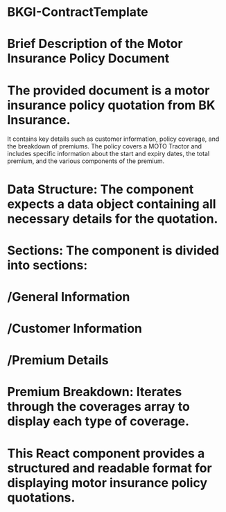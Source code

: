 # BKGI-ContractTemplate
# Brief Description of the Motor Insurance Policy Document

# The provided document is a motor insurance policy quotation from BK Insurance.
 It contains key details such as customer information, policy coverage, and the breakdown of 
 premiums. The policy covers a MOTO Tractor and includes specific information about the start and expiry dates, the total premium, and the various components of the premium.
 
# Data Structure: The component expects a data object containing all necessary details for the quotation.
# Sections: The component is divided into sections:
# /General Information
# /Customer Information
# /Premium Details
# Premium Breakdown: Iterates through the coverages array to display each type of coverage.

# This React component provides a structured and readable format for displaying motor insurance policy quotations.
